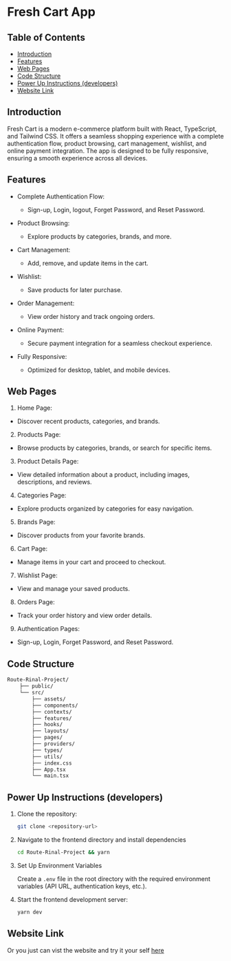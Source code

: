 # Fresh Cart App

## Table of Contents

- [Introduction](#introduction)
- [Features](#features)
- [Web Pages](#web-pages)
- [Code Structure](#code-structure)
- [Power Up Instructions (developers)](#power-up-instructions-developers)
- [Website Link](#website-link)

## Introduction

Fresh Cart is a modern e-commerce platform built with React, TypeScript, and Tailwind CSS. It offers a seamless shopping experience with a complete authentication flow, product browsing, cart management, wishlist, and online payment integration. The app is designed to be fully responsive, ensuring a smooth experience across all devices.

## Features

- Complete Authentication Flow:

  - Sign-up, Login, logout, Forget Password, and Reset Password.

- Product Browsing:

  - Explore products by categories, brands, and more.

- Cart Management:

  - Add, remove, and update items in the cart.

- Wishlist:

  - Save products for later purchase.

- Order Management:

  - View order history and track ongoing orders.

- Online Payment:

  - Secure payment integration for a seamless checkout experience.

- Fully Responsive:

  - Optimized for desktop, tablet, and mobile devices.

## Web Pages

1. Home Page:

- Discover recent products, categories, and brands.

2. Products Page:

- Browse products by categories, brands, or search for specific items.

3. Product Details Page:

- View detailed information about a product, including images, descriptions, and reviews.

4. Categories Page:

- Explore products organized by categories for easy navigation.

5. Brands Page:

- Discover products from your favorite brands.

6. Cart Page:

- Manage items in your cart and proceed to checkout.

7. Wishlist Page:

- View and manage your saved products.

8. Orders Page:

- Track your order history and view order details.

9. Authentication Pages:

- Sign-up, Login, Forget Password, and Reset Password.

## Code Structure

```sh
Route-Rinal-Project/
	├── public/
	└── src/
		├── assets/
		├── components/
		├── contexts/
		├── features/
		├── hooks/
		├── layouts/
		├── pages/
		├── providers/
		├── types/
		├── utils/
		├── index.css
		├── App.tsx
		└── main.tsx
```

## Power Up Instructions (developers)

1. Clone the repository:

   ```sh
   git clone <repository-url>
   ```

2. Navigate to the frontend directory and install dependencies

   ```sh
   cd Route-Rinal-Project && yarn
   ```

3. Set Up Environment Variables

   Create a `.env` file in the root directory with the required environment variables (API URL, authentication keys, etc.).

4. Start the frontend development server:

   ```sh
   yarn dev
   ```

## Website Link

Or you just can vist the website and try it your self [here](https://route-final-project.vercel.app/)
